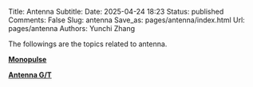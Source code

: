 Title: Antenna
Subtitle:
Date: 2025-04-24 18:23
Status: published
Comments: False
Slug: antenna
Save_as: pages/antenna/index.html
Url: pages/antenna
Authors: Yunchi Zhang


The followings are the topics related to antenna.

**[Monopulse]({filename}monopulse.md)**

**[Antenna G/T]({filename}gain_over_temperature.md)**
